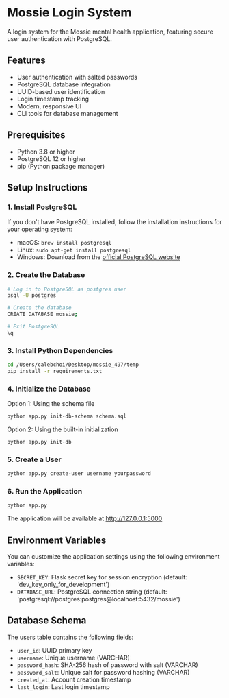 # Mossie Login System

A login system for the Mossie mental health application, featuring secure user authentication with PostgreSQL.

## Features

- User authentication with salted passwords
- PostgreSQL database integration
- UUID-based user identification 
- Login timestamp tracking
- Modern, responsive UI
- CLI tools for database management

## Prerequisites

- Python 3.8 or higher
- PostgreSQL 12 or higher
- pip (Python package manager)

## Setup Instructions

### 1. Install PostgreSQL

If you don't have PostgreSQL installed, follow the installation instructions for your operating system:
- macOS: `brew install postgresql`
- Linux: `sudo apt-get install postgresql`
- Windows: Download from the [official PostgreSQL website](https://www.postgresql.org/download/windows/)

### 2. Create the Database

```bash
# Log in to PostgreSQL as postgres user
psql -U postgres

# Create the database
CREATE DATABASE mossie;

# Exit PostgreSQL
\q
```

### 3. Install Python Dependencies

```bash
cd /Users/calebchoi/Desktop/mossie_497/temp
pip install -r requirements.txt
```

### 4. Initialize the Database

Option 1: Using the schema file
```bash
python app.py init-db-schema schema.sql
```

Option 2: Using the built-in initialization
```bash
python app.py init-db
```

### 5. Create a User

```bash
python app.py create-user username yourpassword
```

### 6. Run the Application

```bash
python app.py
```

The application will be available at http://127.0.0.1:5000

## Environment Variables

You can customize the application settings using the following environment variables:

- `SECRET_KEY`: Flask secret key for session encryption (default: 'dev_key_only_for_development')
- `DATABASE_URL`: PostgreSQL connection string (default: 'postgresql://postgres:postgres@localhost:5432/mossie')

## Database Schema

The users table contains the following fields:
- `user_id`: UUID primary key
- `username`: Unique username (VARCHAR)
- `password_hash`: SHA-256 hash of password with salt (VARCHAR) 
- `password_salt`: Unique salt for password hashing (VARCHAR)
- `created_at`: Account creation timestamp
- `last_login`: Last login timestamp
